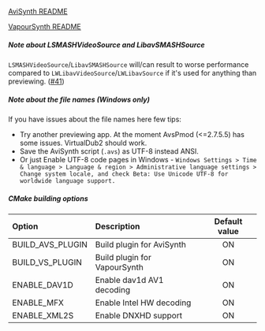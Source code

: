 [AviSynth README](https://github.com/HomeOfAviSynthPlusEvolution/L-SMASH-Works/blob/master/AviSynth/README.md)

[VapourSynth README](https://github.com/HomeOfAviSynthPlusEvolution/L-SMASH-Works/blob/master/VapourSynth/README.md)

##### Note about LSMASHVideoSource and LibavSMASHSource

`LSMASHVideoSource`/`LibavSMASHSource` will/can result to worse performance compared to `LWLibavVideoSource`/`LWLibavSource` if it's used for anything than previewing. ([#41](https://github.com/HomeOfAviSynthPlusEvolution/L-SMASH-Works/issues/41))

##### Note about the file names (Windows only)

If you have issues about the file names here few tips:

- Try another previewing app. At the moment AvsPmod (<=2.7.5.5) has some issues. VirtualDub2 should work.
- Save the AviSynth script (`.avs`) as UTF-8 instead ANSI.
- Or just Enable UTF-8 code pages in Windows - `Windows Settings > Time & language > Language & region > Administrative language settings > Change system locale, and check Beta: Use Unicode UTF-8 for worldwide language support.`

##### CMake building options

|      Option      |          Description         | Default value |
|:---------------- |:---------------------------- |:-------------:|
| BUILD_AVS_PLUGIN | Build plugin for AviSynth    |       ON      |
| BUILD_VS_PLUGIN  | Build plugin for VapourSynth |       ON      |
| ENABLE_DAV1D     | Enable dav1d AV1 decoding    |       ON      |
| ENABLE_MFX       | Enable Intel HW decoding     |       ON      |
| ENABLE_XML2S     | Enable DNXHD support         |       ON      |
